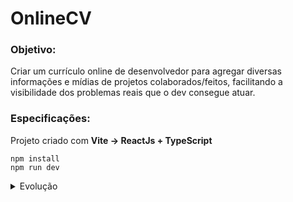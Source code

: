 # OnlineCV

### Objetivo: 
Criar um currículo online de desenvolvedor para agregar diversas informações e mídias de projetos colaborados/feitos, facilitando a visibilidade dos problemas reais que o dev consegue atuar.


### Especificações:
Projeto criado com **Vite -> ReactJs + TypeScript**

```
npm install
npm run dev
```





<details>
    <summary>Evolução</summary>
    <details>
        <summary>Parte 1</summary>
        <ul>
            <li>Limpar conteúdo criado pelo vite</li>
            <li>Importar fonte da aplicação(Google Fonts)</li>
            <li>Criar Cabeçalho (html cru)</li>
            <ul>
                <li>Flexbox</li>
                <li>Gradiente Linear</li>
                <li>Imagem (Perfil Github)</li>
                <li>Transformação CSS</li>
            <ul>
        </ul>
    </details>
    <details>
        <summary>Parte 2</summary>
        <ul>
            <li>Alguns estilos do cabeçalho</li>
            <li>Componentizar cabeçalho (react)</li>
            <li>Separar estilos (cru)</li>
            <li>Parametrizar informações via props</li>
            <li>Configurar extensão prettier e colorpicker</li>
        </ul>
    </details>
</details>


